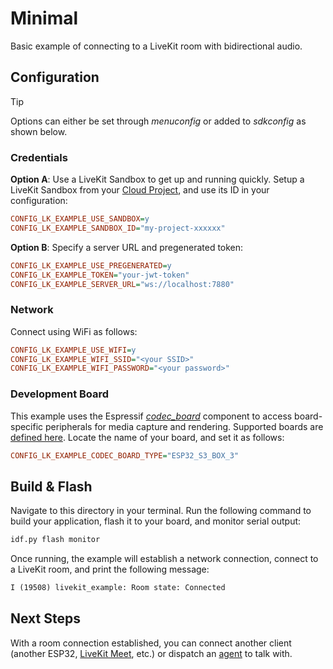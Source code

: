 # Minimal

Basic example of connecting to a LiveKit room with bidirectional audio.

## Configuration

> [!TIP]
> Options can either be set through *menuconfig* or added to *sdkconfig* as shown below.

### Credentials

**Option A**: Use a LiveKit Sandbox to get up and running quickly. Setup a LiveKit Sandbox from your [Cloud Project](https://cloud.livekit.io/projects/p_/sandbox), and use its ID in your configuration:

```ini
CONFIG_LK_EXAMPLE_USE_SANDBOX=y
CONFIG_LK_EXAMPLE_SANDBOX_ID="my-project-xxxxxx"
```

**Option B**: Specify a server URL and pregenerated token:

```ini
CONFIG_LK_EXAMPLE_USE_PREGENERATED=y
CONFIG_LK_EXAMPLE_TOKEN="your-jwt-token"
CONFIG_LK_EXAMPLE_SERVER_URL="ws://localhost:7880"
```

### Network

Connect using WiFi as follows:

```ini
CONFIG_LK_EXAMPLE_USE_WIFI=y
CONFIG_LK_EXAMPLE_WIFI_SSID="<your SSID>"
CONFIG_LK_EXAMPLE_WIFI_PASSWORD="<your password>"
```

### Development Board

This example uses the Espressif [*codec_board*](https://components.espressif.com/components/tempotian/codec_board/) component to access board-specific peripherals for media capture and rendering. Supported boards are [defined here](https://github.com/espressif/esp-webrtc-solution/blob/65d13427dd83c37264b6cff966d60af0f84f649c/components/codec_board/board_cfg.txt). Locate the name of your board, and set it as follows:

```ini
CONFIG_LK_EXAMPLE_CODEC_BOARD_TYPE="ESP32_S3_BOX_3"
```

## Build & Flash

Navigate to this directory in your terminal. Run the following command to build your application, flash it to your board, and monitor serial output:

```sh
idf.py flash monitor
```

Once running, the example will establish a network connection, connect to a LiveKit room, and print the following message:

```txt
I (19508) livekit_example: Room state: Connected
```

## Next Steps

With a room connection established, you can connect another client (another ESP32, [LiveKit Meet](https://meet.livekit.io), etc.) or dispatch an [agent](https://docs.livekit.io/agents/) to talk with.
